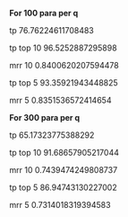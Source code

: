 **For 100 para per q**

tp 76.76224611708483

tp top 10 96.5252887295898

mrr 10 0.8400620207594478

tp top 5 93.35921943448825

mrr 5 0.8351536572414654


**For 300 para per q**

tp 65.17323775388292

tp top 10 91.68657905217044

mrr 10 0.7439474249808737

tp top 5 86.94743130227002

mrr 5 0.7314018319394583
